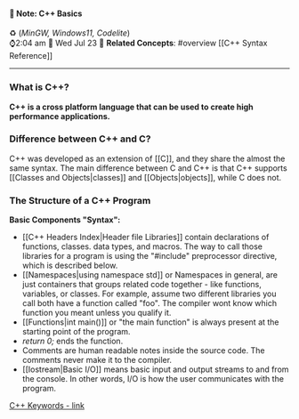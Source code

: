 #### 📝 Note: C++ Basics 
 ♻️ (*MinGW, Windows11, Codelite*)   
 ⌚2:04 am  📆 Wed Jul 23
 🔗 **Related Concepts**: #overview [[C++ Syntax Reference]]
___
### What is C++?

**C++ is a cross platform language that can be used to create high performance applications.**

### Difference between C++ and C?

C++ was developed as an extension of [[C]], and they share the almost the same syntax. The main difference between C and C++ is that C++ supports [[Classes and Objects|classes]] and [[Objects|objects]], while C does not.

### The Structure of a C++ Program

**Basic Components "Syntax":**
- [[C++ Headers Index|Header file Libraries]] contain declarations of functions, classes. data types, and macros. The way to call those libraries for a program is using the "#include" preprocessor directive, which is described below.
- [[Namespaces|using namespace std]] or Namespaces in general, are just containers that groups related code together - like functions, variables, or classes. For example, assume two different libraries you call both have a function called "foo". The compiler wont know which function you meant unless you qualify it. 
- [[Functions|int main()]] or "the main function" is always present at the starting point of the program. 
- *return 0;* ends the function.
- Comments are human readable notes inside the source code. The comments never make it to the compiler.
- [[Iostream|Basic I/O]] means basic input and output streams to and from the console. In other words, I/O is how the user communicates with the program. 

[C++ Keywords - link](https://cppreference.com/w/cpp/keywords.html)
